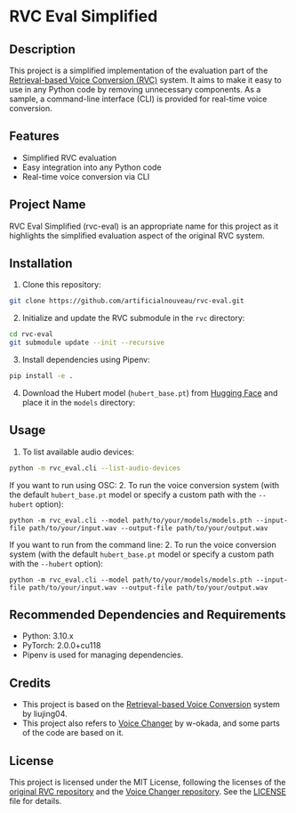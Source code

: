 # RVC Eval Simplified

## Description

This project is a simplified implementation of the evaluation part of the [Retrieval-based Voice Conversion (RVC)](https://github.com/liujing04/Retrieval-based-Voice-Conversion-WebUI) system. It aims to make it easy to use in any Python code by removing unnecessary components. As a sample, a command-line interface (CLI) is provided for real-time voice conversion.

## Features

- Simplified RVC evaluation
- Easy integration into any Python code
- Real-time voice conversion via CLI

## Project Name

RVC Eval Simplified (rvc-eval) is an appropriate name for this project as it highlights the simplified evaluation aspect of the original RVC system.

## Installation

1. Clone this repository:
```bash
git clone https://github.com/artificialnouveau/rvc-eval.git
```

2. Initialize and update the RVC submodule in the `rvc` directory:
```bash
cd rvc-eval
git submodule update --init --recursive
```

3. Install dependencies using Pipenv:
```bash
pip install -e .
```

4. Download the Hubert model (`hubert_base.pt`) from [Hugging Face](https://huggingface.co/lj1995/VoiceConversionWebUI/tree/main) and place it in the `models` directory:


## Usage

1. To list available audio devices:
```bash
python -m rvc_eval.cli --list-audio-devices
```
If you want to run using OSC:
2. To run the voice conversion system (with the default `hubert_base.pt` model or specify a custom path with the `--hubert` option):
```
python -m rvc_eval.cli --model path/to/your/models/models.pth --input-file path/to/your/input.wav --output-file path/to/your/output.wav
```

If you want to run from the command line:
2. To run the voice conversion system (with the default `hubert_base.pt` model or specify a custom path with the `--hubert` option):
```
python -m rvc_eval.cli --model path/to/your/models/models.pth --input-file path/to/your/input.wav --output-file path/to/your/output.wav
```

## Recommended Dependencies and Requirements
- Python: 3.10.x
- PyTorch: 2.0.0+cu118
- Pipenv is used for managing dependencies.

## Credits
- This project is based on the [Retrieval-based Voice Conversion](https://github.com/liujing04/Retrieval-based-Voice-Conversion-WebUI) system by liujing04.
- This project also refers to [Voice Changer](https://github.com/w-okada/voice-changer) by w-okada, and some parts of the code are based on it.

## License

This project is licensed under the MIT License, following the licenses of the [original RVC repository](https://github.com/liujing04/Retrieval-based-Voice-Conversion-WebUI) and the [Voice Changer repository](https://github.com/w-okada/voice-changer). See the [LICENSE](LICENSE) file for details.

